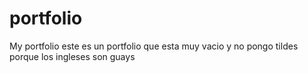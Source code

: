 # portfolio
My portfolio
este es un portfolio que esta muy vacio y no pongo tildes porque los ingleses son guays
